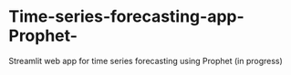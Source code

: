 # Time-series-forecasting-app-Prophet-
Streamlit web app for time series forecasting using Prophet (in progress)
